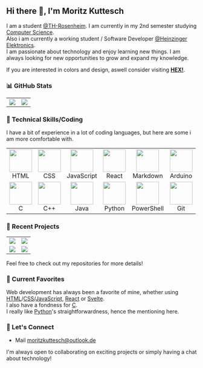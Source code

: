 ## Hi there 👋, I'm Moritz Kuttesch

I am a student [@TH-Rosenheim](https://www.th-rosenheim.de/). I am currently in my 2nd semester studying [Computer Science](https://www.th-rosenheim.de/studium/studiengaenge/bachelorstudiengaenge/informatik-bsc/).  
Also i am currently a working student / Software Developer [@Heinzinger Elektronics](https://www.heinzinger.de).  
I am passionate about technology and enjoy learning new things. I am always looking for new opportunities to grow and expand my knowledge.  

If you are interested in colors and design, aswell consider visiting [**HEX!**](https://gethex.de/).

### 📊 GitHub Stats
<div align="center">
  <table border="0">
    <tr>
      <td align="center">
        <img src="https://github-readme-stats.vercel.app/api?username=Kuttesch&theme=transparent&hide_border=true&include_all_commits=true&count_private=true&hide=issues,contribs" />
      </td>
      <td align="center">
        <img src="https://github-readme-stats.vercel.app/api/top-langs/?username=kuttesch&theme=transparent&hide_border=true&count_private=false&langs_count=4&hide=cmake,Makefile&layout=compact&size_weight=0.1&count_weight=0.9" />
      </td>
    </tr>
  </table>
</div>

### 🔧 Technical Skills/Coding

I have a bit of experience in a lot of coding languages, but here are some i am more comfortable with.

<div align="center">
  <table>
    <tr>
      <td align="center">
          <img src="https://cdn.jsdelivr.net/gh/devicons/devicon/icons/html5/html5-plain.svg" width="60" height="60" />
          <br />HTML
      </td>
      <td align="center"><img src="https://cdn.jsdelivr.net/gh/devicons/devicon/icons/css3/css3-plain.svg" width="60" height="60" /><br />CSS</td>
      <td align="center"><img src="https://cdn.jsdelivr.net/gh/devicons/devicon/icons/javascript/javascript-plain.svg" width="60" height="60" /><br />JavaScript</td>
      <td align="center"><img src="https://cdn.jsdelivr.net/gh/devicons/devicon/icons/react/react-original.svg" width="60" height="60" /><br />React</td>
      <td align="center"><img src="https://cdn.jsdelivr.net/gh/devicons/devicon/icons/markdown/markdown-original.svg" width="60" height="60" /><br />Markdown</td>
      <td align="center"><img src="https://cdn.jsdelivr.net/gh/devicons/devicon/icons/arduino/arduino-plain.svg" width="60" height="60" /><br />Arduino</td>
    </tr>
    <tr>
      <td align="center"><img src="https://cdn.jsdelivr.net/gh/devicons/devicon/icons/c/c-plain.svg" width="60" height="60" /><br />C</td>
      <td align="center"><img src="https://cdn.jsdelivr.net/gh/devicons/devicon/icons/cplusplus/cplusplus-plain.svg" width="60" height="60" /><br />C++</td>
      <td align="center"><img src="https://cdn.jsdelivr.net/gh/devicons/devicon/icons/java/java-plain.svg" width="60" height="60" /><br />Java</td>
      <td align="center"><img src="https://cdn.jsdelivr.net/gh/devicons/devicon/icons/python/python-plain.svg" width="60" height="60" /><br />Python</td>
      <td align="center"><img src="https://cdn.jsdelivr.net/gh/devicons/devicon/icons/powershell/powershell-plain.svg" width="60" height="60" /><br />PowerShell</td>
      <td align="center"><img src="https://cdn.jsdelivr.net/gh/devicons/devicon/icons/git/git-plain.svg" width="60" height="60" /><br />Git</td>
    </tr>
  </table>
</div>

### 🚀 Recent Projects

<div align="center">
  <table>
      <tr>
          <td>
              <a href="https://github.com/Kuttesch/hex">
                  <img src="https://github-readme-stats.vercel.app/api/pin/?username=Kuttesch&repo=hex&theme=dark" />
              </a>
          </td>
          <td>
              <a href="https://github.com/Kuttesch/kuttesch.github.io">
                  <img src="https://github-readme-stats.vercel.app/api/pin/?username=Kuttesch&repo=kuttesch.github.io&theme=dark" />
              </a>
          </td>
      </tr>
      <tr>
          <td>   
              <a href="https://github.com/Kuttesch/SysInfo">
                  <img src="https://github-readme-stats.vercel.app/api/pin/?username=Kuttesch&repo=SysInfo&theme=dark" />
              </a>
          </td>
          <td>
              <a href="https://github.com/Kuttesch/instAll">
                  <img src="https://github-readme-stats.vercel.app/api/pin/?username=Kuttesch&repo=install&theme=dark" />
              </a>
          </td>
      </tr>
  </table>
</div>

Feel free to check out my repositories for more details!

### 🌱 Current Favorites

Web development has always been a favorite of mine, whether using [HTML](https://developer.mozilla.org/en-US/docs/Web/HTML)/[CSS](https://developer.mozilla.org/en-US/docs/Web/CSS)/[JavaScript](https://developer.mozilla.org/en-US/docs/Web/JavaScript), [React](https://react.dev/) or [Svelte](https://svelte.dev/).  
I also have a fondness for [C](https://devdocs.io/c/).   
I really like [Python](https://www.python.org/)'s straightforwardness, hence the mentioning here.

### 💬 Let's Connect

* Mail [moritzkuttesch@outlook.de](mailto:moritzkuttesch@outlook.de?subject=GitHub)

I'm always open to collaborating on exciting projects or simply having a chat about technology!
